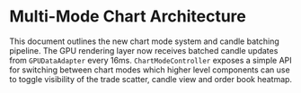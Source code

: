 # Multi-Mode Chart Architecture

This document outlines the new chart mode system and candle batching pipeline.
The GPU rendering layer now receives batched candle updates from `GPUDataAdapter`
every 16ms. `ChartModeController` exposes a simple API for switching between
chart modes which higher level components can use to toggle visibility of the
trade scatter, candle view and order book heatmap.
